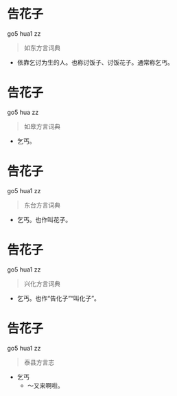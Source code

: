 # 告花子
go5 hua1 zz
> 如东方言词典
- 依靠乞讨为生的人。也称讨饭子、讨饭花子。通常称乞丐。

# 告花子
go5 hua zz
> 如皋方言词典
- 乞丐。

# 告花子
go5 hua1 zz
> 东台方言词典
- 乞丐。也作叫花子。

# 告花子
go5 hua1 zz
> 兴化方言词典
- 乞丐。也作“告化子”“叫化子”。

# 告花子
go5 hua1 zz
> 泰县方言志
- 乞丐
  - ～又来啊啦。
